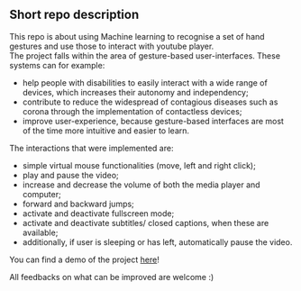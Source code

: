 ## Short repo description  
This repo is about using Machine learning to recognise a set of hand gestures and use those to interact with youtube player.  
The project falls within the area of gesture-based user-interfaces. These systems can for example:  
* help people with disabilities to easily interact with a wide range of devices, which increases their autonomy and independency;
* contribute to reduce the widespread of contagious diseases such as corona through the implementation of contactless devices;
* improve user-experience, because gesture-based interfaces are most of the time more intuitive and easier to learn.  

The interactions that were implemented are:  
* simple virtual mouse functionalities (move, left and right click);
* play and pause the video;
* increase and decrease the volume of both the media player and computer;
* forward and backward jumps;
* activate and deactivate fullscreen mode;
* activate and deactivate subtitles/ closed captions, when these are available;
* additionally, if user is sleeping or has left, automatically pause the video.  

You can find a demo of the project [here](https://vimeo.com/757583916)!

All feedbacks on what can be improved are welcome :)

